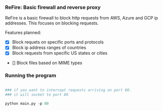 ### ReFire: Basic firewall and reverse proxy

ReFire is a basic firewall to block http requests from AWS, Azure and GCP ip addresses. This focuses on blocking requests.

Features planned:
- [x] Block requets on specific ports and protocols 
- [x] Block ip address ranges of countries 
- [x] Block requests from specific US states or cities 
- [] Block files based on MIME types


### Running the program

```python

### if you want to intercept requests arriving on port 80. 
### it will socket to port 80

python main.py -p 80
```
